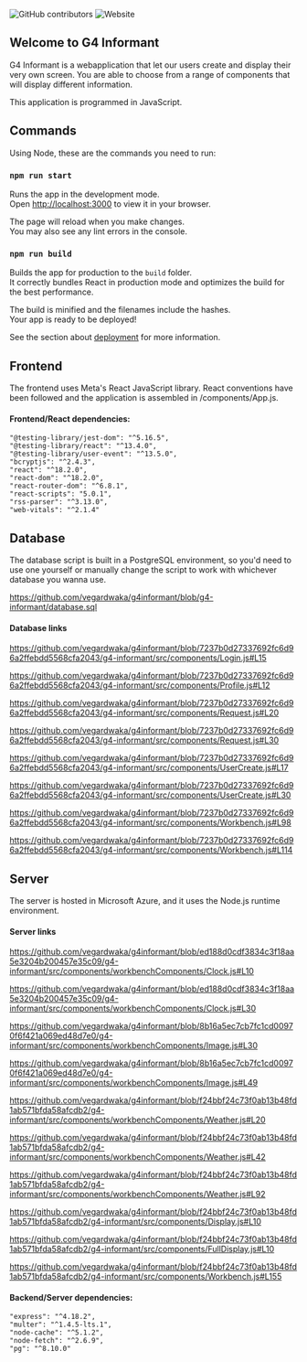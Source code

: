 ![GitHub contributors](https://img.shields.io/github/contributors/vegardwaka/g4informant) ![Website](https://img.shields.io/website?up_message=online&url=https%3A%2F%2Fg4informant.com%2F)
## Welcome to G4 Informant
G4 Informant is a webapplication that let our users create and display their very own screen.
You are able to choose from a range of components that will display different information.

This application is programmed in JavaScript.

## Commands
Using Node, these are the commands you need to run:

### `npm run start`

Runs the app in the development mode.\
Open [http://localhost:3000](http://localhost:3000) to view it in your browser.

The page will reload when you make changes.\
You may also see any lint errors in the console.

### `npm run build`

Builds the app for production to the `build` folder.\
It correctly bundles React in production mode and optimizes the build for the best performance.

The build is minified and the filenames include the hashes.\
Your app is ready to be deployed!

See the section about [deployment](https://facebook.github.io/create-react-app/docs/deployment) for more information.

## Frontend
The frontend uses Meta's React JavaScript library. React conventions have been followed and the application is assembled in /components/App.js.

#### Frontend/React dependencies:
    "@testing-library/jest-dom": "^5.16.5",
    "@testing-library/react": "^13.4.0",
    "@testing-library/user-event": "^13.5.0",
    "bcryptjs": "^2.4.3",
    "react": "^18.2.0",
    "react-dom": "^18.2.0",
    "react-router-dom": "^6.8.1",
    "react-scripts": "5.0.1",
    "rss-parser": "^3.13.0",
    "web-vitals": "^2.1.4"

## Database
The database script is built in a PostgreSQL environment,
so you'd need to use one yourself or manually change the script to work with whichever database you wanna use.

https://github.com/vegardwaka/g4informant/blob/g4-informant/database.sql

#### Database links
https://github.com/vegardwaka/g4informant/blob/7237b0d27337692fc6d96a2ffebdd5568cfa2043/g4-informant/src/components/Login.js#L15

https://github.com/vegardwaka/g4informant/blob/7237b0d27337692fc6d96a2ffebdd5568cfa2043/g4-informant/src/components/Profile.js#L12

https://github.com/vegardwaka/g4informant/blob/7237b0d27337692fc6d96a2ffebdd5568cfa2043/g4-informant/src/components/Request.js#L20

https://github.com/vegardwaka/g4informant/blob/7237b0d27337692fc6d96a2ffebdd5568cfa2043/g4-informant/src/components/Request.js#L30

https://github.com/vegardwaka/g4informant/blob/7237b0d27337692fc6d96a2ffebdd5568cfa2043/g4-informant/src/components/UserCreate.js#L17

https://github.com/vegardwaka/g4informant/blob/7237b0d27337692fc6d96a2ffebdd5568cfa2043/g4-informant/src/components/UserCreate.js#L30

https://github.com/vegardwaka/g4informant/blob/7237b0d27337692fc6d96a2ffebdd5568cfa2043/g4-informant/src/components/Workbench.js#L98

https://github.com/vegardwaka/g4informant/blob/7237b0d27337692fc6d96a2ffebdd5568cfa2043/g4-informant/src/components/Workbench.js#L114

## Server
The server is hosted in Microsoft Azure, and it uses the Node.js runtime environment.

#### Server links
https://github.com/vegardwaka/g4informant/blob/ed188d0cdf3834c3f18aa5e3204b200457e35c09/g4-informant/src/components/workbenchComponents/Clock.js#L10

https://github.com/vegardwaka/g4informant/blob/ed188d0cdf3834c3f18aa5e3204b200457e35c09/g4-informant/src/components/workbenchComponents/Clock.js#L30

https://github.com/vegardwaka/g4informant/blob/8b16a5ec7cb7fc1cd00970f6f421a069ed48d7e0/g4-informant/src/components/workbenchComponents/Image.js#L30

https://github.com/vegardwaka/g4informant/blob/8b16a5ec7cb7fc1cd00970f6f421a069ed48d7e0/g4-informant/src/components/workbenchComponents/Image.js#L49

https://github.com/vegardwaka/g4informant/blob/f24bbf24c73f0ab13b48fd1ab571bfda58afcdb2/g4-informant/src/components/workbenchComponents/Weather.js#L20

https://github.com/vegardwaka/g4informant/blob/f24bbf24c73f0ab13b48fd1ab571bfda58afcdb2/g4-informant/src/components/workbenchComponents/Weather.js#L42

https://github.com/vegardwaka/g4informant/blob/f24bbf24c73f0ab13b48fd1ab571bfda58afcdb2/g4-informant/src/components/workbenchComponents/Weather.js#L92

https://github.com/vegardwaka/g4informant/blob/f24bbf24c73f0ab13b48fd1ab571bfda58afcdb2/g4-informant/src/components/Display.js#L10

https://github.com/vegardwaka/g4informant/blob/f24bbf24c73f0ab13b48fd1ab571bfda58afcdb2/g4-informant/src/components/FullDisplay.js#L10

https://github.com/vegardwaka/g4informant/blob/f24bbf24c73f0ab13b48fd1ab571bfda58afcdb2/g4-informant/src/components/Workbench.js#L155

#### Backend/Server dependencies:
    "express": "^4.18.2",
    "multer": "^1.4.5-lts.1",
    "node-cache": "^5.1.2",
    "node-fetch": "^2.6.9",
    "pg": "^8.10.0"

